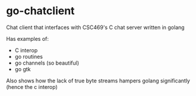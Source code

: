 go-chatclient
=============

Chat client that interfaces with CSC469's C chat server written in golang

Has examples of:
  * C interop
  * go routines
  * go channels (so beautiful) 
  * go gtk

Also shows how the lack of true byte streams hampers golang significantly (hence the c interop)
